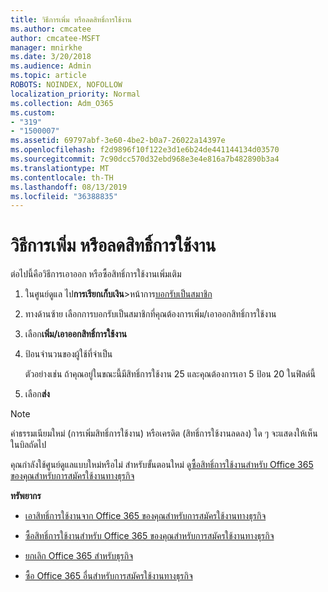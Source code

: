```yaml
---
title: วิธีการเพิ่ม หรือลดสิทธิ์การใช้งาน
ms.author: cmcatee
author: cmcatee-MSFT
manager: mnirkhe
ms.date: 3/20/2018
ms.audience: Admin
ms.topic: article
ROBOTS: NOINDEX, NOFOLLOW
localization_priority: Normal
ms.collection: Adm_O365
ms.custom:
- "319"
- "1500007"
ms.assetid: 69797abf-3e60-4be2-b0a7-26022a14397e
ms.openlocfilehash: f2d9896f10f122e3d1e6b24de441144134d03570
ms.sourcegitcommit: 7c90dcc570d32ebd968e3e4e816a7b482890b3a4
ms.translationtype: MT
ms.contentlocale: th-TH
ms.lasthandoff: 08/13/2019
ms.locfileid: "36388835"
---
```

# <a name="how-to-add-or-reduce-licenses"></a>วิธีการเพิ่ม หรือลดสิทธิ์การใช้งาน

ต่อไปนี้คือวิธีการเอาออก หรือซื้อสิทธิ์การใช้งานเพิ่มเติม
  
1. ในศูนย์ดูแล ไป**การเรียกเก็บเงิน**\>หน้าการ[บอกรับเป็นสมาชิก](https://go.microsoft.com/fwlink/p/?linkid=842054)

2. ทางด้านซ้าย เลือกการบอกรับเป็นสมาชิกที่คุณต้องการเพิ่ม/เอาออกสิทธิ์การใช้งาน

3. เลือก**เพิ่ม/เอาออกสิทธิ์การใช้งาน**

4. ป้อนจำนวนของผู้ใช้ที่จำเป็น

    ตัวอย่างเช่น ถ้าคุณอยู่ในขณะนี้มีสิทธิ์การใช้งาน 25 และคุณต้องการเอา 5 ป้อน 20 ในฟิลด์นี้

5. เลือก**ส่ง**

> [!NOTE]
> ค่าธรรมเนียมใหม่ (การเพิ่มสิทธิ์การใช้งาน) หรือเครดิต (สิทธิ์การใช้งานลดลง) ใด ๆ จะแสดงให้เห็นในบิลถัดไป

คุณกำลังใช้ศูนย์ดูแลแบบใหม่หรือไม่ สำหรับขั้นตอนใหม่ ดู[ซื้อสิทธิ์การใช้งานสำหรับ Office 365 ของคุณสำหรับการสมัครใช้งานทางธุรกิจ](https://docs.microsoft.com/en-us/office365/admin/subscriptions-and-billing/buy-licenses)

 **ทรัพยากร**
  
- [เอาสิทธิ์การใช้งานจาก Office 365 ของคุณสำหรับการสมัครใช้งานทางธุรกิจ](https://docs.microsoft.com/en-us/office365/admin/subscriptions-and-billing/remove-licenses-from-subscription)

- [ซื้อสิทธิ์การใช้งานสำหรับ Office 365 ของคุณสำหรับการสมัครใช้งานทางธุรกิจ](https://docs.microsoft.com/en-us/office365/admin/subscriptions-and-billing/buy-licenses)

- [ยกเลิก Office 365 สำหรับธุรกิจ](https://docs.microsoft.com/en-us/office365/admin/subscriptions-and-billing/cancel-your-subscription)

- [ซื้อ Office 365 อื่นสำหรับการสมัครใช้งานทางธุรกิจ](https://docs.microsoft.com/en-us/office365/admin/subscriptions-and-billing/buy-another-subscription)
